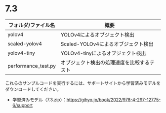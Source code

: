 # 7.3

| フォルダ/ファイル名  | 概要                                              |
| -------------------- | ------------------------------------------------- |
| yolov4               | YOLOv4によるオブジェクト検出                      |
| scaled-yolov4        | Scaled-YOLOv4によるオブジェクト検出               |
| yolov4-tiny          | YOLOv4-tinyによるオブジェクト検出                 |
| performance_test.py  | オブジェクト検出の処理速度を比較するテスト        |

これらのサンプルコードを実行するには、サポートサイトから学習済みモデルをダウンロードしてください。  

* 学習済みモデル（7.3.zip）：https://gihyo.jp/book/2022/978-4-297-12775-6/support
